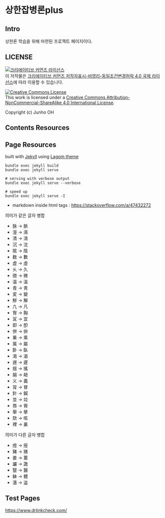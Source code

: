 # 상한잡병론plus

## Intro

상한론 학습을 위해 마련된 프로젝트 페이지이다.

## LICENSE

<a rel="license" href="http://creativecommons.org/licenses/by-nc-sa/4.0/"><img alt="크리에이티브 커먼즈 라이선스" style="border-width:0" src="https://i.creativecommons.org/l/by-nc-sa/4.0/80x15.png" /></a><br />이 저작물은 <a rel="license" href="http://creativecommons.org/licenses/by-nc-sa/4.0/">크리에이티브 커먼즈 저작자표시-비영리-동일조건변경허락 4.0 국제 라이선스</a>에 따라 이용할 수 있습니다.

<a rel="license" href="http://creativecommons.org/licenses/by-nc-sa/4.0/"><img alt="Creative Commons License" style="border-width:0" src="https://i.creativecommons.org/l/by-nc-sa/4.0/80x15.png" /></a><br />This work is licensed under a <a rel="license" href="http://creativecommons.org/licenses/by-nc-sa/4.0/">Creative Commons Attribution-NonCommercial-ShareAlike 4.0 International License</a>.

Copyright (c) Junho OH

## Contents Resources

## Page Resources

built with <a href="http://jekyllrb.com/">Jekyll</a> using <a href="https://github.com/swanson/lagom">Lagom theme</a>

```
bundle exec jekyll build
bundle exec jekyll serve

# serving with verbose output
bundle exec jekyll serve --verbose

# speed up
bundle exec jekyll serve -I 
```

* markdown inside html tags : <https://stackoverflow.com/a/47432272>

의미가 같은 글자 병합

* 脉 → 脈
* 溼 → 濕
* 清 → 淸
* 沉 → 沈
* 隂 → 陰
* 数 → 數
* 虚 → 虛
* 乆 → 久
* 㣲 → 微
* 温 → 溫
* 青 → 靑
* 変 → 變
* 觧 → 解
* 凢 → 凡
* 胷 → 胸
* 冝 → 宜
* 即 → 卽
* 併 → 倂
* 乗 → 乘
* 属 → 屬
* 卧 → 臥
* 渇 → 渴
* 遟 → 遲
* 揺 → 搖
* 衂 → 衄
* 义 → 義
* 冐 → 冒
* 針 → 鍼
* 並 → 竝
* 唇 → 脣
* 舉 → 擧
* 欬 → 咳
* 裡 → 裏

의미가 다른 글자 병합

* 痙 → 痓
* 豬 → 猪
* 姜 → 薑
* 讝 → 譫
* 毉 → 醫
* 躰 → 體
* 濇 → 澁

## Test Pages

<https://www.drlinkcheck.com/>
